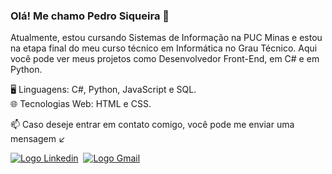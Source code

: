 ### Olá! Me chamo Pedro Siqueira 👋

<p>Atualmente, estou cursando Sistemas de Informação na PUC Minas e estou na etapa final do meu curso técnico em Informática no Grau Técnico. Aqui você pode ver meus projetos como Desenvolvedor Front-End, em C# e em Python.</p>

🖥 Linguagens: C#, Python, JavaScript e SQL.<br>
🌐 Tecnologias Web: HTML e CSS.<br>

📫 Caso deseje entrar em contato comigo, você pode me enviar uma mensagem ↙️
<div>
  <a href="https://www.linkedin.com/in/pedro-siqueira-pereira-bitarães-a130a9229/" target="_blank"><img src="https://img.shields.io/badge/LinkedIn-0077B5?style=for-the-badge&logo=linkedin&logoColor=white" alt="Logo Linkedin"></a>&nbsp
  <a href="mailto:pedrosiqueirapb@gmail.com" target="_blank"><img src="https://img.shields.io/badge/Gmail-D14836?style=for-the-badge&logo=gmail&logoColor=white" alt="Logo Gmail"></a>
</div>
